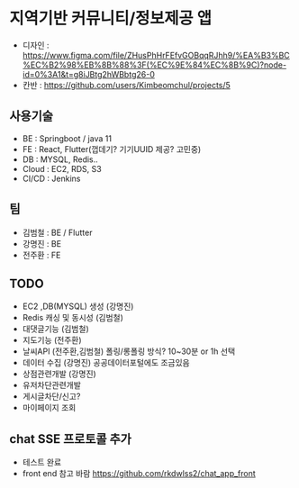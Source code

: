 # 지역기반 커뮤니티/정보제공 앱
 - 디자인 : https://www.figma.com/file/ZHusPhHrFEfvGOBqqRJhh9/%EA%B3%BC%EC%B2%98%EB%8B%88%3F(%EC%9E%84%EC%8B%9C)?node-id=0%3A1&t=g8iJBtg2hWBbtg26-0
 - 칸반 : https://github.com/users/Kimbeomchul/projects/5
## 사용기술
 - BE : Springboot / java 11
 - FE : React, Flutter(껍데기? 기기UUID 제공? 고민중)
 - DB : MYSQL, Redis..
 - Cloud : EC2, RDS, S3
 - CI/CD : Jenkins

## 팀 
 - 김범철 : BE / Flutter
 - 강명진 : BE
 - 전주환 : FE

## TODO
- EC2 ,DB(MYSQL) 생성 (강명진)
- Redis 캐싱 및 동시성 (김범철) 
- 대댓글기능 (김범철)
- 지도기능 (전주환)
- 날씨API (전주환,김범철) 폴링/롱폴링 방식? 10~30분 or 1h 선택
- 데이터 수집 (강명진) 공공데이터포털에도 조금있음
- 상점관련개발 (강명진)
- 유저차단관련개발
- 게시글차단/신고?
- 마이페이지 조회
 
## chat SSE 프로토콜 추가
- 테스트 완료
- front end 참고 바람 https://github.com/rkdwlss2/chat_app_front
